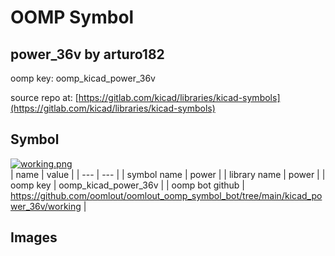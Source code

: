 # OOMP Symbol  
## power_36v  by arturo182  
  
oomp key: oomp_kicad_power_36v  
  
source repo at: [https://gitlab.com/kicad/libraries/kicad-symbols](https://gitlab.com/kicad/libraries/kicad-symbols)  
## Symbol  
  
[![working.png](working_600.png)](working.png)  
| name | value | 
| --- | --- | 
| symbol name | power | 
| library name | power | 
| oomp key | oomp_kicad_power_36v | 
| oomp bot github | https://github.com/oomlout/oomlout_oomp_symbol_bot/tree/main/kicad_power_36v/working | 
## Images  
